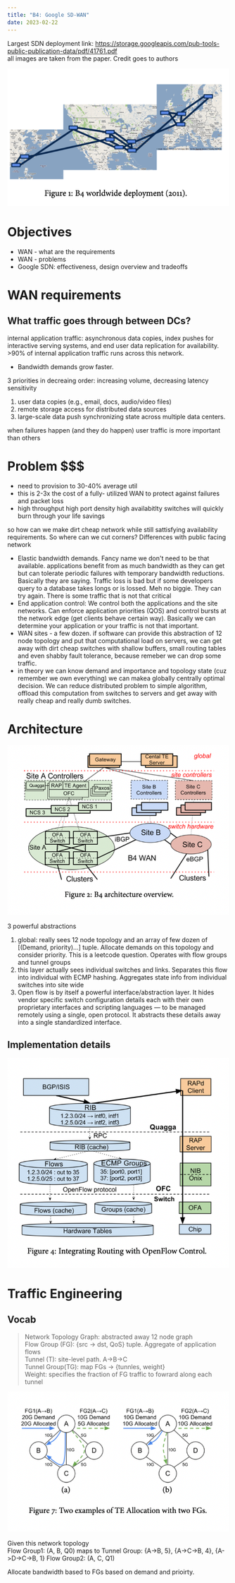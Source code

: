 ```yaml
---
title: "B4: Google SD-WAN"
date: 2023-02-22
---
```


Largest SDN deployment
link: https://storage.googleapis.com/pub-tools-public-publication-data/pdf/41761.pdf  
all images are taken from the paper. Credit goes to authors

![b4](../images/b4.png "a title")


# Objectives
- WAN - what are the requirements 
- WAN - problems
- Google SDN: effectiveness, design overview and tradeoffs

# WAN requirements 
## What traffic goes through between DCs?
internal application traffic: asynchronous data copies, index pushes for interactive serving systems, and end user data replication for availability. >90% of internal application traffic runs across this network.  
- Bandwidth demands grow faster. 

3 priorities in decreaing order: increasing volume, decreasing latency sensitivity 
1) user data copies (e.g., email, docs, audio/video files)
2) remote storage access for distributed data sources
3) large-scale data push synchronizing state across multiple data centers.

when failures happen (and they do happen) user traffic is more important than others
  
# Problem $$$
  - need to provision to 30-40% average util 
  - this is 2-3x the cost of a fully- utilized WAN to protect against failures and packet loss
  - high throughput high port density high availabitlty switches will quickly burn through your life savings

so how can we make dirt cheap network while still sattisfying availability requirements. So where can we cut corners?
Differences with public facing network
- Elastic bandwidth demands. Fancy name we don't need to be that available. applications benefit from as much bandwidth as they can get but can tolerate periodic failures with temporary bandwidth reductions. Basically they are saying. Traffic loss is bad but if some developers query to a database takes longs or is lossed. Meh no biggie. They can try again. There is some traffic that is not that critical
- End application control: We control both the applications and the site networks. Can enforce application priorities (QOS) and control bursts at the network edge (get clients behave certain way). Basically we can determine your application or your traffic is not that important. 
- WAN sites - a few dozen. if software can provide this abstraction of 12 node topology and put that computational load on servers, we can get away with dirt cheap switches with shallow buffers, small routing tables and even shabby fault tolerance, because remeber we can drop some traffic.
- in theory we can know demand and importance and topology state (cuz remember we own everything) we can makea globally centrally optimal decision. We can reduce distributed problem to simple algorithm, offload this computation from switches to servers and get away with really cheap and really dumb switches. 


# Architecture
![architecture](../images/architecture.png)

3 powerful abstractions

1. global: really sees 12 node topology and an array of few dozen of [(Demand, priority)...] tuple. Allocate demands on this topology and consider priority. This is a leetcode question. Operates with flow groups and tunnel groups
2. this layer actually sees individual switches and links. Separates this flow into individual with ECMP hashing. Aggregates state info from individual switches into site wide 
3. Open flow is by itself a powerful interface/abstraction layer. It hides vendor specific switch configuration details each with their own proprietary interfaces and scripting languages — to be managed remotely using a single, open protocol. It abstracts these details away into a single standardized interface. 

## Implementation details

![implementation details](../images/implementation.png)

# Traffic Engineering
## Vocab
>Network Topology Graph: abstracted away 12 node graph  
>Flow Group (FG): {src -> dst, QoS} tuple. Aggregate of application flows  
>Tunnel (T): site-level path. A->B->C  
>Tunnel Group(TG): map FGs -> {tunnles, weight}  
>Weight: specifies the fraction of FG traffic to fowrard along each tunnel

![flow groups example](../images/flow%20group.png)


Given this network topology   
Flow Group1: (A, B, Q0) maps to Tunnel Group: {A->B, 5}, {A->C->B, 4}, {A->D->C->B, 1} 
Flow Group2: (A, C, Q1)

Allocate bandwidth based to FGs based on demand and prioirty. 

